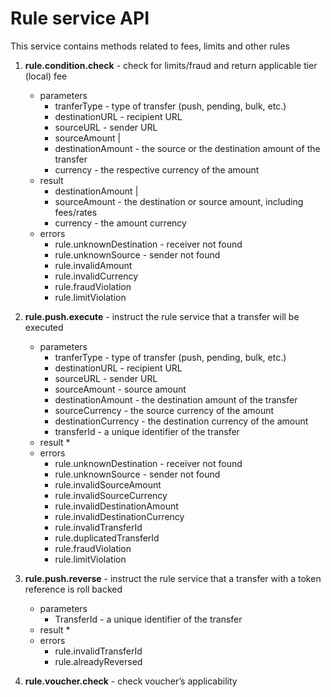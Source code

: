 # Rule service API

This service contains methods related to fees, limits and other rules 

1. **rule.condition.check** - check for limits/fraud and return applicable tier (local) fee
	* parameters
	    * tranferType - type of transfer (push, pending, bulk, etc.)
	    * destinationURL - recipient URL
	    * sourceURL - sender URL
	    * sourceAmount | 
	    * destinationAmount - the source or the destination amount of the transfer
	    * currency - the respective currency of the amount
  	* result
	    * destinationAmount | 
	    * sourceAmount - the destination or source amount, including fees/rates
	    * currency - the amount currency	 
	* errors
    	* rule.unknownDestination - receiver not found
    	* rule.unknownSource - sender not found
    	* rule.invalidAmount
    	* rule.invalidCurrency
    	* rule.fraudViolation   
    	* rule.limitViolation
1. **rule.push.execute** - instruct the rule service that a transfer will be executed
	* parameters
	    * tranferType - type of transfer (push, pending, bulk, etc.)
	    * destinationURL - recipient URL
	    * sourceURL - sender URL   
	    * sourceAmount - source amount
	    * destinationAmount - the destination amount of the transfer
	    * sourceCurrency - the source currency of the amount
	    * destinationCurrency - the destination currency of the amount
	    * transferId - a unique identifier of the transfer 
  	* result
	    * 
	* errors
    	* rule.unknownDestination - receiver not found
    	* rule.unknownSource - sender not found
    	* rule.invalidSourceAmount
    	* rule.invalidSourceCurrency
		* rule.invalidDestinationAmount
    	* rule.invalidDestinationCurrency
    	* rule.invalidTransferId
    	* rule.duplicatedTransferId
    	* rule.fraudViolation   
    	* rule.limitViolation


1. **rule.push.reverse** - instruct the rule service that a transfer with a token reference is roll backed
	* parameters
	    * TransferId - a unique identifier of the transfer
  	* result
	    * 
	* errors
    	* rule.invalidTransferId
    	* rule.alreadyReversed

1. **rule.voucher.check** - check voucher’s applicability
